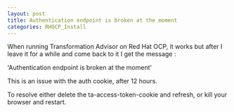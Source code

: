 ```yaml
---
layout: post
title: Authentication endpoint is broken at the moment
categories: RHOCP_Install
---
```


When running Transformation Advisor on Red Hat OCP, it works but after I leave it for a while and come back to it I get the message :

'Authentication endpoint is broken at the moment'

This is an issue with the auth cookie, after 12 hours. 

To resolve either delete the ta-access-token-cookie and refresh, or kill your browser and restart. 
